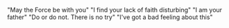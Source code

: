 "May the Force be with you"
"I find your lack of faith disturbing"
"I am your father"
"Do or do not. There is no try"
"I've got a bad feeling about this"
